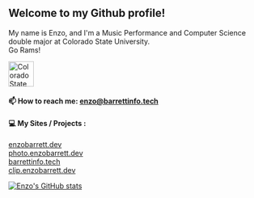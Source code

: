## Welcome to my Github profile! 

 My name is Enzo, and I'm a Music Performance and Computer Science double major at Colorado State University. <br>
 Go Rams! 
 
 <img src="https://www.engr.colostate.edu/wp-content/uploads/2017/11/CSU-Ram-357.png" alt="Colorado State University" width="50">
 
#### 📫 How to reach me: enzo@barrettinfo.tech

#### :computer: My Sites / Projects :

[enzobarrett.dev](https://enzobarrett.dev)<br>
[photo.enzobarrett.dev](https://photo.enzobarrett.dev)<br>
[barrettinfo.tech](https://barrettinfo.tech)<br>
[clip.enzobarrett.dev](https://clip.enzobarrett.dev)<br>

[![Enzo's GitHub stats](https://github-readme-stats.vercel.app/api?username=enzobarrett)](https://github.com/anuraghazra/github-readme-stats)

